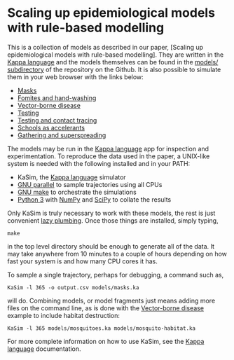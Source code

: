 # Scaling up epidemiological models with rule-based modelling

This is a collection of models as described in our paper,
[Scaling up epidemiological models with rule-based modelling].
They are written in the [Kappa language] and the models themselves
can be found in the [models/ subdirectory] of the repository on
the Github. It is also possible to simulate them in your web
browser with the links below:

* [Masks]
* [Fomites and hand-washing]
* [Vector-borne disease]
* [Testing]
* [Testing and contact tracing]
* [Schools as accelerants]
* [Gathering and superspreading]

The models may be run in the [Kappa language] app for inspection
and experimentation. To reproduce the data used in the paper, a
UNIX-like system is needed with the following installed and in
your PATH:

* KaSim, the [Kappa language] simulator
* [GNU parallel] to sample trajectories using all CPUs
* [GNU make] to orchestrate the simulations
* [Python 3] with [NumPy] and [SciPy] to collate the results

Only KaSim is truly necessary to work with these models, the rest
is just convenient [lazy plumbing]. Once those things are installed,
simply typing,

    make

in the top level directory should be enough to generate all of the
data. It may take anywhere from 10 minutes to a couple of hours
depending on how fast your system is and how many CPU cores it has.

To sample a single trajectory, perhaps for debugging, a command
such as,

    KaSim -l 365 -o output.csv models/masks.ka

will do. Combining models, or model fragments just means adding more
files on the command line, as is done with the [Vector-borne disease]
example to include habitat destruction:

    KaSim -l 365 models/mosquitoes.ka models/mosquito-habitat.ka

For more complete information on how to use KaSim, see the
[Kappa language] documentation.

[Masks]: https://ptti.github.io/kasim/?model=https%3A//raw.githubusercontent.com/ptti/rule-based-models/master/models/masks.ka
[Fomites and hand-washing]: https://ptti.github.io/kasim/?model=https%3A//raw.githubusercontent.com/ptti/rule-based-models/master/models/fomites.ka
[Vector-borne disease]: https://ptti.github.io/kasim/?model=https%3A//raw.githubusercontent.com/ptti/rule-based-models/master/models/mosquitoes.ka
[Testing]: https://ptti.github.io/kasim/?model=https%3A//raw.githubusercontent.com/ptti/rule-based-models/master/models/testing.ka
[Testing and contact tracing]: https://ptti.github.io/kasim/?model=https%3A//raw.githubusercontent.com/ptti/rule-based-models/master/models/tracing.ka
[Schools as accelerants]: https://ptti.github.io/kasim/?model=https%3A//raw.githubusercontent.com/ptti/rule-based-models/master/models/school.ka
[Gathering and superspreading]: https://ptti.github.io/kasim/?model=https%3A//raw.githubusercontent.com/ptti/rule-based-models/master/models/super.ka
[Kappa language]: https://kappalanguage.org/
[models/ subdirectory]: https://github.com/ptti/rule-based-models/tree/master/models
[GNU parallel]: https://www.gnu.org/software/parallel/
[GNU make]: https://www.gnu.org/software/make/
[Python 3]: https://python.org/
[NumPy]: https://numpy.org/
[SciPy]: https://scipy.org/
[lazy plumbing]: http://blogoscoped.com/archive/2005-08-24-n14.html
